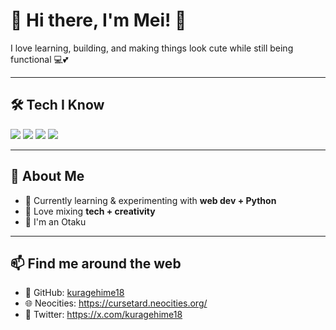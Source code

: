 # 🌸 Hi there, I'm Mei! 🌸  

I love learning, building, and making things look cute while still being functional 💻💕

---

## 🛠️ Tech I Know  
<p>
  <img src="https://img.shields.io/badge/Python-FFD43B?style=for-the-badge&logo=python&logoColor=blue" />
  <img src="https://img.shields.io/badge/HTML5-ff7043?style=for-the-badge&logo=html5&logoColor=white" />
  <img src="https://img.shields.io/badge/CSS3-2965f1?style=for-the-badge&logo=css3&logoColor=white" />
  <img src="https://img.shields.io/badge/JavaScript-ffcc00?style=for-the-badge&logo=javascript&logoColor=black" />
</p>

---

## 🌼 About Me  
- 🌱 Currently learning & experimenting with **web dev + Python**  
- 🎀 Love mixing **tech + creativity**  
- 🪽 I'm an Otaku

---

## 📫 Find me around the web  
- 🐙 GitHub: [kuragehime18](https://github.com/kuragehime18)  
- 🌐 Neocities: https://cursetard.neocities.org/
- 🐤 Twitter: https://x.com/kuragehime18

